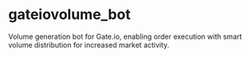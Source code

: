 # gateiovolume_bot
Volume generation bot for Gate.io, enabling order execution with smart volume distribution for increased market activity.

